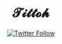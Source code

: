 <div id="header" align="center">
  <h1>𝓣𝓲𝓽𝓽𝓸𝓱</h1>
  
  [![Twitter Follow](https://img.shields.io/twitter/follow/_tittoh?style=social)](https://twitter.com/_tittoh)
</div>
